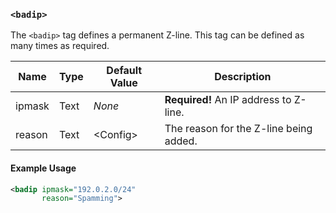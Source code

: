 <!-- This file contains a page fragment. Any changes will affect all pages that include it. -->

### `<badip>`

The `<badip>` tag defines a permanent Z-line. This tag can be defined as many times as required.

Name   | Type | Default Value  | Description
------ | ---- | -------------- | -----------
ipmask | Text | *None*         | **Required!** An IP address to Z-line.
reason | Text | &lt;Config&gt; | The reason for the Z-line being added.

#### Example Usage

```xml
<badip ipmask="192.0.2.0/24"
       reason="Spamming">
```
